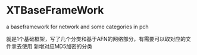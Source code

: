 # XTBaseFrameWork
a baseframework for network and some categories in pch

就是1个基础框架，写了几个分类和基于AFN的网络部分，有需要可以取对应的文件拿去使用
新增对应MD5加密的分类
